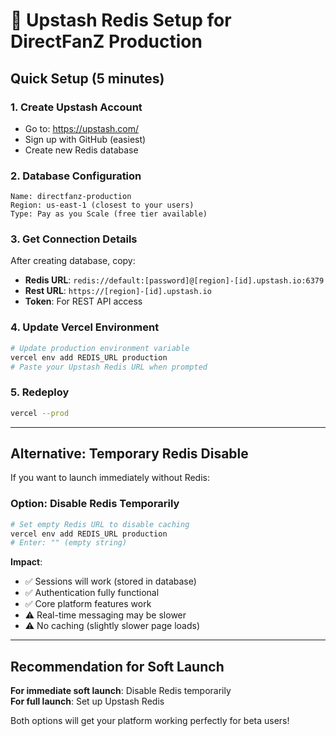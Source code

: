 # 🚀 Upstash Redis Setup for DirectFanZ Production

## Quick Setup (5 minutes)

### **1. Create Upstash Account**
- Go to: https://upstash.com/
- Sign up with GitHub (easiest)
- Create new Redis database

### **2. Database Configuration**
```
Name: directfanz-production
Region: us-east-1 (closest to your users)
Type: Pay as you Scale (free tier available)
```

### **3. Get Connection Details**
After creating database, copy:
- **Redis URL**: `redis://default:[password]@[region]-[id].upstash.io:6379`
- **Rest URL**: `https://[region]-[id].upstash.io`
- **Token**: For REST API access

### **4. Update Vercel Environment**
```bash
# Update production environment variable
vercel env add REDIS_URL production
# Paste your Upstash Redis URL when prompted
```

### **5. Redeploy**
```bash
vercel --prod
```

---

## Alternative: Temporary Redis Disable

If you want to launch immediately without Redis:

### **Option: Disable Redis Temporarily**
```bash
# Set empty Redis URL to disable caching
vercel env add REDIS_URL production
# Enter: "" (empty string)
```

**Impact**: 
- ✅ Sessions will work (stored in database)
- ✅ Authentication fully functional  
- ✅ Core platform features work
- ⚠️ Real-time messaging may be slower
- ⚠️ No caching (slightly slower page loads)

---

## **Recommendation for Soft Launch**

**For immediate soft launch**: Disable Redis temporarily  
**For full launch**: Set up Upstash Redis

Both options will get your platform working perfectly for beta users!